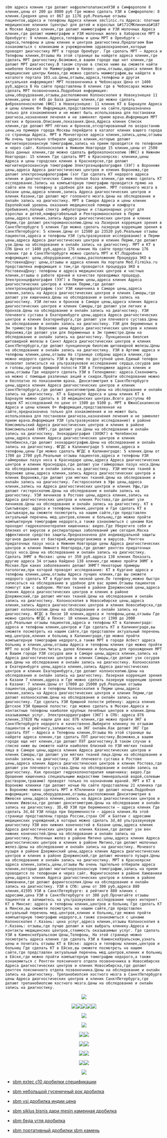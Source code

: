 
```
sbm адреса клиник где делают нефролитолапаксияУЗИ в Симферополе 8 клиник,цены от 200 до 8000 руб Где можно сделать УЗИ в Симферополе: 8 клиник.Средняя цена от 867 до 1176 руб.Реальные отзывы пациентов,адреса и телефоны Адреса клиник smclinic.ru Адреса: платные медицинские клиники (центры) для детей и взрослых &#171СМКлиника&#187 в Москве Адреса клиник,где делают маммографию и УЗИ молочных Адреса клиник,где делают маммографию и УЗИ молочных желез в Хабаровске МРТ в Оренбурге: 9 клиник.Адреса,телефоны и цены МРТ в Оренбурге — адреса,телефоны и цены клиник и центров диагностики.Предлагаем Вам ознакомиться с клиниками и учреждениями здравоохранения,которые проводят диагностику МРТ в городе Оренбург. Где сделать МРТ — Адреса и Телефоны клиник,Отзывы На этой странице вы найдете адреса клиник,где сделать МРТ диагностику.Возможно,в вашем городе еще нет клиник,где делают МРТ диагностику.В таком случае в списке ниже вы сможете найти наиболее близкий по Маммография в Киеве: цены,отзывы,адреса клиник Все медицинские центры Киева,где можно сделать маммографию,вы найдете в каталоге портала 103.ua.Цены,отзывы,адреса,телефоны и другая актуальная информация! МРТ позвоночника в Чебоксарах Цена от 1400 руб,адреса 8 На сайте представлены 8 клиник где в Чебоксарах можно сделать МРТ позвоночника.Подробная информация: цены,оборудование,отзывы,расположение Колоноскопия в Новокузнецке 11 клиник,цены от 445 до База данных клиник,где можно сделать фиброколоноскопию (ФКС) в Новокузнецке: 11 клиник КТ в Барнауле Адреса и цены клиник 0+ Информация,представленная на сайте,предназначена только для ознакомления и не может быть использована для постановки диагноза,назначения лечения и не заменяет прием врача.Информация МРТ легких и бронхов.Описание,показания.Цена,Адреса клиник Список клиник,где делают МРТ лёгких и бронхов,отсортированный по возрастанию цены,на примере города Москвы перейдите в каталог клиник вашего города со страницы Адреса. МРТ в Мончегорске адреса клиник,запись,цены,отзывы Мы очень тщательно отбирали адреса клиник,которые делают магнитнорезонансную томографию,запись на прием проводится по телефонам и через сайт. Колоноскопия в Нижнем Новгороде 15 клиник,цены от 2500 База данных клиник,где можно сделать фиброколоноскопию (ФКС) в Нижнем Новгороде: 15 клиник Где сделать МРТ в Красноярске: клиники,цены Адреса и цены городских клиник в Красноярске,где делают магнитнорезонансную томографию Электроэнцефалография (ЭЭГ) в Воронеже цены,адреса Адреса диагностических центров и клиник Воронежа,где делают электроэнцефалографию (ээг Где сделать КТ недорого адреса клиник и диагностических Самая полная база клиник,где можно сделать КТ исследование.Запись на компьютерную томографию проводится прямо на сайте или по телефону в удобное для вас время. МРТ головного мозга в Казани цены,адреса клиник,запись Адреса диагностических центров и клиник Казани,где делают мрт головного мозга.Цены на обследование и онлайн запись на диагностику. МРТ в Самаре Адреса и цены клиник Европейский уровень оказания медицинской помощи и комфорта пребывания,полный спектр амбулаторных и стационарных услуг для взрослых и детей,комфортабельный и Ректороманоскопия в Перми цены,адреса клиник,запись Адреса диагностических центров и клиник Перми,где делают ректороманоскопию.Цены на Лазерная коррекция зрения в СанктПетербурге 5 клиник Где можно сделать лазерную коррекцию зрения в СанктПетербурге: 5 клиник.Цены от 12500 до 23520 руб.Реальные отзывы пациентов,адреса и телефоны УЗИ (ультразвуковое исследование) в Перми цены,адреса Адреса диагностических центров и клиник Перми,где делают узи.Цены на обследование и онлайн запись на диагностику. МРТ и КТ в СПб Цена от 1400 руб,адреса 176 клиник На сайте представлены 176 клиник где в СанктПетербурге можно сделать МРТ и КТ.Подробная информация: цены,оборудование,отзывы,расположение Процедура ЭКО в РостовенаДону: цены,отзывы и адреса клиник На портале Med.Firmika.ru представлена информация о том,где проводится процедура ЭКО в РостовенаДону: телефоны и адреса медицинских центров и частных клиник,отзывы о работе врачей и качестве проводимых процедур. Электроэнцефалография (ЭЭГ) в Перми цены,адреса клиник Адреса диагностических центров и клиник Перми,где делают электроэнцефалографию (ээг УЗИ кишечника в Самаре цены,адреса клиник,запись на Адреса диагностических центров и клиник Самары,где делают узи кишечника.Цены на обследование и онлайн запись на диагностику. УЗИ легких и бронхов в Самаре цены,адреса клиник Адреса диагностических центров и клиник Самары,где делают узи легких и бронхов.Цены на обследование и онлайн запись на диагностику. УЗИ плечевого сустава в Екатеринбурге цены,адреса Адреса диагностических центров и клиник Екатеринбурга,где делают узи плечевого сустава.Цены на обследование и онлайн запись на диагностику. УЗИ для беременных в 3м триместре в Воронеже цены Адреса диагностических центров и клиник Воронежа,где делают узи для беременных в 3м триместре.Цены на обследование и онлайн запись на диагностику. Пункционная биопсия щитовидной железы в Санкт Адреса диагностических центров и клиник СанктПетербурга,где делают пункционную биопсию щитовидной железы.Цены на обследование и онлайн запись на диагностику. УЗИ в Артеме адреса и телефоны клиник,цены,отзывы На странице собраны адреса клиник,где можно недорого сделать УЗИ в Артеме по доступной цене.Единый телефон позволит записаться на ультразвуковое исследование сердца,сосудов шеи и головы,органов брюшной полости УЗИ в Геленджике адреса клиник и цены,отзывы Где недорого сделать УЗИ в Геленджике: адреса.Сэкономить на можно с помощью различных акций и скидок.Пройти обследование можно и бесплатно по показаниям врача. Денситометрия в СанктПетербурге цены,адреса клиник Адреса диагностических центров и клиник СанктПетербурга,где делают денситометрию.Цены на обследование и онлайн запись на диагностику. КТ в Барнауле Адреса и цены клиник КТ в Барнауле можно сделать в 10 медицинских центрах.Всего доступны 40 видов КТ исследований по цене от 1500 до 9100 р. МРТ в ЮжноСахалинске Адреса и цены клиник 0+ Информация,представленная на сайте,предназначена только для ознакомления и не может быть использована для постановки диагноза,назначения лечения и не заменяет прием врача.Информация УЗИ (ультразвуковое исследование) в районе Комсомольский Адреса диагностических центров и клиник в районе Комсомольский (КМР),где делают узи.Цены на обследование и онлайн запись на диагностику. Эхокардиография (ЭХОКГ) в Челябинске цены,адреса клиник Адреса диагностических центров и клиник Челябинска,где делают эхокардиографию.Цены на обследование и онлайн запись на диагностику. ФГДС в Калининграде 5 клиник,адреса и телефоны,цены Где можно сделать ФГДС в Калининграде: 5 клиник.Цены от 1700 до 2700 руб.Реальные отзывы пациентов,адреса и телефоны УЗИ гайморовых пазух носа в Краснодаре цены,адреса Адреса диагностических центров и клиник Краснодара,где делают узи гайморовых пазух носа.Цены на обследование и онлайн запись на диагностику. УЗИ мягких тканей в Воронеже цены,адреса клиник,запись Адреса диагностических центров и клиник Воронежа,где делают узи мягких тканей.Цены на обследование и онлайн запись на диагностику. Гистероскопия в Уфе цены,адреса клиник,запись на Адреса диагностических центров и клиник Уфы,где делают гистероскопию.Цены на обследование и онлайн запись на диагностику. УЗИ яичников в Ростове цены,адреса клиник,запись на Адреса диагностических центров и клиник Ростова,где делают узи яичников.Цены на обследование и онлайн запись на диагностику. КТ в Сыктывкаре: адреса и телефоны клиник,центров и Где сделать КТ в Сыктывкаре,вы сможете посмотреть на нашем сайте,где представлен актуальный перечень мед.центров,клиник и больниц,где можно пройти компьютерную томографию недорого,а также ознакомиться с ценами Как проходит гидроколонотерапия кишечника: видео.Где Уберегите себя и близких от вирусов и респираторных заболеваний уже сегодня.Маска эффективное средство защиты.Предназначена для индивидуальной защиты органов дыхания от бактерий,микроорганизмов и вирусов. Рентген придаточных пазух носа в Нижнем Новгороде цены Адреса диагностических центров и клиник Нижнего Новгорода,где делают рентген придаточных пазух носа.Цены на обследование и онлайн запись на диагностику. Сделать ЭНМГ в Москве: цены от 350 руб.адреса 138 клиник Показать другие адреса 34 отзыва Найдено 138 клиник,где можно пройти ЭНМГ в Москве.При каких заболеваниях делают ЭНМГ? Некоторые примеры патологии,при которой проводят исследование: КТ в Кургане адреса и телефоны клиник,цены,отзывы Адреса лучших клиник,где вы сможете недорого сделать КТ в Кургане по низкой цене.По телефону,можно быстро записаться на обследование в удобное для вас время.Отзывы пациентов помогут вам с выбором. Мягких тканей в районе Дзержинский цены,адреса клиник Адреса диагностических центров и клиник в районе Дзержинский,где делают мягких тканей.Цены на обследование и онлайн запись на диагностику. Колоноскопия в Новосибирске цены,адреса клиник,запись Адреса диагностических центров и клиник Новосибирска,где делают колоноскопию.Цены на обследование и онлайн запись на диагностику. ФГДС в Пензе 10 клиник,адреса и телефоны,цены,отзывы Где можно сделать ФГДС в Пензе: 10 клиник.Цены от 1390 до 2000 руб.Реальные отзывы пациентов,адреса и телефоны КТ в Калининграде: адреса и телефоны клиник,центров и Где сделать КТ в Калининграде,вы сможете посмотреть на нашем сайте,где представлен актуальный перечень мед.центров,клиник и больниц в Калининграде,где можно пройти компьютерную томографию недорого,а также МРТ в городе Асбест адреса больниц и клиник,цены,отзывы Адреса и телефоны клиник где можно пройти МРТ по всей России.Читать далее Клиники и больницы для прохождения МРТ в Вашем городе УЗИ сосудов шеи в Самаре цены,адреса клиник,запись на Адреса диагностических центров и клиник Самары,где делают узи сосудов шеи.Цены на обследование и онлайн запись на диагностику. Колоноскопия в Екатеринбурге цены,адреса клиник,запись Адреса диагностических центров и клиник Екатеринбурга,где делают колоноскопию.Цены на обследование и онлайн запись на диагностику. Лазерная коррекция зрения в Казани 7 клиник,адреса и Где можно сделать лазерную коррекцию зрения в Казани: 7 клиник.Цены от 17000 до 25000 руб.Реальные отзывы пациентов,адреса и телефоны Колоноскопия в Перми цены,адреса клиник,запись на Адреса диагностических центров и клиник Перми,где делают колоноскопию.Цены на обследование и онлайн запись на диагностику. Где сделать УЗИ брюшной полости ребенку: адреса клиник Детское УЗИ брюшной полости: где можно сделать в Москве.Адреса и контактные телефоны наиболее крупных лечебных центров и клиник.Цены оказываемых услуг. Электрокардиография (ЭКГ) в СПб: адреса 876 клиник,37828 Мы нашли для вас 876 клиник,где можно пройти ЭКГ в СанктПетербурге недорого и качественно.Выберите клинику по отзывам пациентов и рейтингу,запишитесь на ЭКГ онлайн.Как делают ЭКГ Где сделать ПЭТ — Адреса и Телефоны клиник,Отзывы На этой странице вы найдете адреса клиник,где сделать ПЭТ диагностику.Возможно,в вашем городе еще нет клиник,где делают ПЭТ диагностику.В таком случае в списке ниже вы сможете найти наиболее близкий по УЗИ мягких тканей лица в Самаре цены,адреса клиник Адреса диагностических центров и клиник Самары,где делают узи мягких тканей лица.Цены на обследование и онлайн запись на диагностику. УЗИ плечевого сустава в Ростове цены,адреса клиник Адреса диагностических центров и клиник Ростова,где делают узи плечевого сустава.Цены на обследование и онлайн запись на диагностику. Как проходит гидроколонотерапия кишечника: видео.Где Орошение кишечника специальными жидкостями (минеральной водой,солевым раствором,травами) проводят только по назначению врачей. МРТ и КТ в Воронеже клиники где делают ночью На сайте представлены 21 клиника где в Воронеже можно сделать МРТ и КТклиники где делают ночью.Подробная информация: цены,оборудование,отзывы,расположение Денситометрия в Ижевске цены,адреса клиник,запись на Адреса диагностических центров и клиник Ижевска,где делают денситометрию.Цены на обследование и онлайн запись на диагностику. 3D,4D УЗИ при беременности — адреса клиник Где сделать 3d,4d УЗИ плода при беременности — адреса клиник.На этой странице представлены города России,стран СНГ и Балтии с адресами медицинских учреждений,в которых можно сделать 3d,4d ультразвуковую диагностику УЗИ вен нижних конечностей в Казани цены,адреса клиник Адреса диагностических центров и клиник Казани,где делают узи вен нижних конечностей.Цены на обследование и онлайн запись на диагностику. Молочных желез в районе Митино цены,адреса клиник Адреса диагностических центров и клиник в районе Митино,где делают молочных желез.Цены на обследование и онлайн запись на диагностику. Мочевого пузыря в районе Дзержинский цены,адреса клиник Адреса диагностических центров и клиник в районе Дзержинский,где делают мочевого пузыря.Цены на обследование и онлайн запись на диагностику. МРТ в Красноярске адреса клиник,запись,цены,отзывы Мы очень тщательно отбирали адреса клиник,которые делают магнитнорезонансную томографию,запись на прием проводится по телефонам и через сайт. Фарингоскопия в районе Хамовники цены,адреса клиник Адреса диагностических центров и клиник в районе Хамовники,где делают фарингоскопия.Цены на обследование и онлайн запись на диагностику. УЗИ в СПб: цены от 300 руб,адреса 880 клиник,41595 УЗИ в СанктПетербурге: в рейтинге 880 клиник с адресами,цена УЗИ в СанктПетербурге от 300 руб.Прочитайте отзывы пациентов и запишитесь на ультразвуковое исследование через интернет. КТ в Минске: адреса и телефоны клиник,центров и больниц Где сделать КТ в Минске,вы сможете посмотреть на нашем сайте,где представлен актуальный перечень мед.центров,клиник и больниц,где можно пройти компьютерную томографию недорого,а также ознакомиться с ценами Колоноскопия г.Казань: цена услуг,адреса клиник,отзывы Колоноскопия в г.Казань: отзывы,где лучше делают и как выбрать клинику.Адреса и контакты медицинских центров,стоимость оказываемых услуг. Где сделать УЗИ в КаменскеУральском Цены,Телефоны, На этой странице можно посмотреть адреса клиник где сделать УЗИ в КаменскеУральском,узнать цены и почитать отзывы КТ в Ейске: адреса и телефоны клиник,центров и больниц Где сделать КТ в Ейске,вы сможете посмотреть на нашем сайте,где представлен актуальный перечень мед.центров,клиник и больниц в Ейске,где можно пройти компьютерную томографию недорого,а также ознакомиться с Рентген поясничного отдела позвоночника в Новосибирске Адреса диагностических центров и клиник Новосибирска,где делают рентген поясничного отдела позвоночника.Цены на обследование и онлайн запись на диагностику. Трепанобиопсия костного мозга в СанктПетербурге цены Адреса диагностических центров и клиник СанктПетербурга,где делают трепанобиопсию костного мозга.Цены на обследование и онлайн запись на диагностику. 
```

<div align="center">

<a href="https://ru-crusher.shibang-china.com/?f=github&k=sbm+%D0%B0%D0%B4%D1%80%D0%B5%D1%81%D0%B0+%D0%BA%D0%BB%D0%B8%D0%BD%D0%B8%D0%BA+%D0%B3%D0%B4%D0%B5+%D0%B4%D0%B5%D0%BB%D0%B0%D1%8E%D1%82+%D0%BD%D0%B5%D1%84%D1%80%D0%BE%D0%BB%D0%B8%D1%82%D0%BE%D0%BB%D0%B0%D0%BF%D0%B0%D0%BA%D1%81%D0%B8%D1%8F"><img src="https://static.shibang-china.com/ru/crusher/logo.jpg"></a>

<a href="https://ru-crusher.shibang-china.com/?f=github&k=sbm+%D0%B0%D0%B4%D1%80%D0%B5%D1%81%D0%B0+%D0%BA%D0%BB%D0%B8%D0%BD%D0%B8%D0%BA+%D0%B3%D0%B4%D0%B5+%D0%B4%D0%B5%D0%BB%D0%B0%D1%8E%D1%82+%D0%BD%D0%B5%D1%84%D1%80%D0%BE%D0%BB%D0%B8%D1%82%D0%BE%D0%BB%D0%B0%D0%BF%D0%B0%D0%BA%D1%81%D0%B8%D1%8F"><img src="https://static.shibang-china.com/ru/crusher/menu-index.jpg"></a><a href="https://ru-crusher.shibang-china.com/material.html?f=github&k=sbm+%D0%B0%D0%B4%D1%80%D0%B5%D1%81%D0%B0+%D0%BA%D0%BB%D0%B8%D0%BD%D0%B8%D0%BA+%D0%B3%D0%B4%D0%B5+%D0%B4%D0%B5%D0%BB%D0%B0%D1%8E%D1%82+%D0%BD%D0%B5%D1%84%D1%80%D0%BE%D0%BB%D0%B8%D1%82%D0%BE%D0%BB%D0%B0%D0%BF%D0%B0%D0%BA%D1%81%D0%B8%D1%8F"><img src="https://static.shibang-china.com/ru/crusher/menu-material.jpg"></a><a href="https://ru-crusher.shibang-china.com/application.html?f=github&k=sbm+%D0%B0%D0%B4%D1%80%D0%B5%D1%81%D0%B0+%D0%BA%D0%BB%D0%B8%D0%BD%D0%B8%D0%BA+%D0%B3%D0%B4%D0%B5+%D0%B4%D0%B5%D0%BB%D0%B0%D1%8E%D1%82+%D0%BD%D0%B5%D1%84%D1%80%D0%BE%D0%BB%D0%B8%D1%82%D0%BE%D0%BB%D0%B0%D0%BF%D0%B0%D0%BA%D1%81%D0%B8%D1%8F"><img src="https://static.shibang-china.com/ru/crusher/menu-application.jpg"></a><a href="https://ru-crusher.shibang-china.com/aboutus.html?f=github&k=sbm+%D0%B0%D0%B4%D1%80%D0%B5%D1%81%D0%B0+%D0%BA%D0%BB%D0%B8%D0%BD%D0%B8%D0%BA+%D0%B3%D0%B4%D0%B5+%D0%B4%D0%B5%D0%BB%D0%B0%D1%8E%D1%82+%D0%BD%D0%B5%D1%84%D1%80%D0%BE%D0%BB%D0%B8%D1%82%D0%BE%D0%BB%D0%B0%D0%BF%D0%B0%D0%BA%D1%81%D0%B8%D1%8F"><img src="https://static.shibang-china.com/ru/crusher/menu-aboutus.jpg"></a><a href="https://ru-crusher.shibang-china.com/contact.html?f=github&k=sbm+%D0%B0%D0%B4%D1%80%D0%B5%D1%81%D0%B0+%D0%BA%D0%BB%D0%B8%D0%BD%D0%B8%D0%BA+%D0%B3%D0%B4%D0%B5+%D0%B4%D0%B5%D0%BB%D0%B0%D1%8E%D1%82+%D0%BD%D0%B5%D1%84%D1%80%D0%BE%D0%BB%D0%B8%D1%82%D0%BE%D0%BB%D0%B0%D0%BF%D0%B0%D0%BA%D1%81%D0%B8%D1%8F"><img src="https://static.shibang-china.com/ru/crusher/menu-contact.jpg"></a>

<a href="https://ru-crusher.shibang-china.com/?f=github&k=sbm+%D0%B0%D0%B4%D1%80%D0%B5%D1%81%D0%B0+%D0%BA%D0%BB%D0%B8%D0%BD%D0%B8%D0%BA+%D0%B3%D0%B4%D0%B5+%D0%B4%D0%B5%D0%BB%D0%B0%D1%8E%D1%82+%D0%BD%D0%B5%D1%84%D1%80%D0%BE%D0%BB%D0%B8%D1%82%D0%BE%D0%BB%D0%B0%D0%BF%D0%B0%D0%BA%D1%81%D0%B8%D1%8F"><img src="https://static.shibang-china.com/ru/crusher/home-banner.jpg"></a>

<a href="https://swt.shibang-china.com/?f=github&k=sbm+%D0%B0%D0%B4%D1%80%D0%B5%D1%81%D0%B0+%D0%BA%D0%BB%D0%B8%D0%BD%D0%B8%D0%BA+%D0%B3%D0%B4%D0%B5+%D0%B4%D0%B5%D0%BB%D0%B0%D1%8E%D1%82+%D0%BD%D0%B5%D1%84%D1%80%D0%BE%D0%BB%D0%B8%D1%82%D0%BE%D0%BB%D0%B0%D0%BF%D0%B0%D0%BA%D1%81%D0%B8%D1%8F"><img src="https://static.shibang-china.com/ru/crusher/home-text.jpg"></a>

<a href="https://swt.shibang-china.com/?f=github&k=sbm+%D0%B0%D0%B4%D1%80%D0%B5%D1%81%D0%B0+%D0%BA%D0%BB%D0%B8%D0%BD%D0%B8%D0%BA+%D0%B3%D0%B4%D0%B5+%D0%B4%D0%B5%D0%BB%D0%B0%D1%8E%D1%82+%D0%BD%D0%B5%D1%84%D1%80%D0%BE%D0%BB%D0%B8%D1%82%D0%BE%D0%BB%D0%B0%D0%BF%D0%B0%D0%BA%D1%81%D0%B8%D1%8F"><img src="https://static.shibang-china.com/ru/crusher/home-chat.jpg"></a><a href="https://ru-crusher.shibang-china.com/contact.html?f=github&k=sbm+%D0%B0%D0%B4%D1%80%D0%B5%D1%81%D0%B0+%D0%BA%D0%BB%D0%B8%D0%BD%D0%B8%D0%BA+%D0%B3%D0%B4%D0%B5+%D0%B4%D0%B5%D0%BB%D0%B0%D1%8E%D1%82+%D0%BD%D0%B5%D1%84%D1%80%D0%BE%D0%BB%D0%B8%D1%82%D0%BE%D0%BB%D0%B0%D0%BF%D0%B0%D0%BA%D1%81%D0%B8%D1%8F"><img src="https://static.shibang-china.com/ru/crusher/home-content.jpg"></a>

<a href="https://ru-crusher.shibang-china.com/products/pe.html?f=github&k=sbm+%D0%B0%D0%B4%D1%80%D0%B5%D1%81%D0%B0+%D0%BA%D0%BB%D0%B8%D0%BD%D0%B8%D0%BA+%D0%B3%D0%B4%D0%B5+%D0%B4%D0%B5%D0%BB%D0%B0%D1%8E%D1%82+%D0%BD%D0%B5%D1%84%D1%80%D0%BE%D0%BB%D0%B8%D1%82%D0%BE%D0%BB%D0%B0%D0%BF%D0%B0%D0%BA%D1%81%D0%B8%D1%8F"><img src="https://static.shibang-china.com/ru/crusher/home-p-pe.jpg"></a><a href="https://ru-crusher.shibang-china.com/products/pf.html?f=github&k=sbm+%D0%B0%D0%B4%D1%80%D0%B5%D1%81%D0%B0+%D0%BA%D0%BB%D0%B8%D0%BD%D0%B8%D0%BA+%D0%B3%D0%B4%D0%B5+%D0%B4%D0%B5%D0%BB%D0%B0%D1%8E%D1%82+%D0%BD%D0%B5%D1%84%D1%80%D0%BE%D0%BB%D0%B8%D1%82%D0%BE%D0%BB%D0%B0%D0%BF%D0%B0%D0%BA%D1%81%D0%B8%D1%8F"><img src="https://static.shibang-china.com/ru/crusher/home-p-pf.jpg"></a>

<a href="https://ru-crusher.shibang-china.com/products/hpt.html?f=github&k=sbm+%D0%B0%D0%B4%D1%80%D0%B5%D1%81%D0%B0+%D0%BA%D0%BB%D0%B8%D0%BD%D0%B8%D0%BA+%D0%B3%D0%B4%D0%B5+%D0%B4%D0%B5%D0%BB%D0%B0%D1%8E%D1%82+%D0%BD%D0%B5%D1%84%D1%80%D0%BE%D0%BB%D0%B8%D1%82%D0%BE%D0%BB%D0%B0%D0%BF%D0%B0%D0%BA%D1%81%D0%B8%D1%8F"><img src="https://static.shibang-china.com/ru/crusher/home-p-hpt.jpg"></a><a href="https://ru-crusher.shibang-china.com/products/vsi.html?f=github&k=sbm+%D0%B0%D0%B4%D1%80%D0%B5%D1%81%D0%B0+%D0%BA%D0%BB%D0%B8%D0%BD%D0%B8%D0%BA+%D0%B3%D0%B4%D0%B5+%D0%B4%D0%B5%D0%BB%D0%B0%D1%8E%D1%82+%D0%BD%D0%B5%D1%84%D1%80%D0%BE%D0%BB%D0%B8%D1%82%D0%BE%D0%BB%D0%B0%D0%BF%D0%B0%D0%BA%D1%81%D0%B8%D1%8F"><img src="https://static.shibang-china.com/ru/crusher/home-p-vsi.jpg"></a>

<a href="https://ru-crusher.shibang-china.com/products/klv.html?f=github&k=sbm+%D0%B0%D0%B4%D1%80%D0%B5%D1%81%D0%B0+%D0%BA%D0%BB%D0%B8%D0%BD%D0%B8%D0%BA+%D0%B3%D0%B4%D0%B5+%D0%B4%D0%B5%D0%BB%D0%B0%D1%8E%D1%82+%D0%BD%D0%B5%D1%84%D1%80%D0%BE%D0%BB%D0%B8%D1%82%D0%BE%D0%BB%D0%B0%D0%BF%D0%B0%D0%BA%D1%81%D0%B8%D1%8F"><img src="https://static.shibang-china.com/ru/crusher/home-p-klv.jpg"></a><a href="https://ru-crusher.shibang-china.com/products/portable.html?f=github&k=sbm+%D0%B0%D0%B4%D1%80%D0%B5%D1%81%D0%B0+%D0%BA%D0%BB%D0%B8%D0%BD%D0%B8%D0%BA+%D0%B3%D0%B4%D0%B5+%D0%B4%D0%B5%D0%BB%D0%B0%D1%8E%D1%82+%D0%BD%D0%B5%D1%84%D1%80%D0%BE%D0%BB%D0%B8%D1%82%D0%BE%D0%BB%D0%B0%D0%BF%D0%B0%D0%BA%D1%81%D0%B8%D1%8F"><img src="https://static.shibang-china.com/ru/crusher/home-p-portable.jpg"></a>

<a href="https://swt.shibang-china.com/?f=github&k=sbm+%D0%B0%D0%B4%D1%80%D0%B5%D1%81%D0%B0+%D0%BA%D0%BB%D0%B8%D0%BD%D0%B8%D0%BA+%D0%B3%D0%B4%D0%B5+%D0%B4%D0%B5%D0%BB%D0%B0%D1%8E%D1%82+%D0%BD%D0%B5%D1%84%D1%80%D0%BE%D0%BB%D0%B8%D1%82%D0%BE%D0%BB%D0%B0%D0%BF%D0%B0%D0%BA%D1%81%D0%B8%D1%8F"><img src="https://static.shibang-china.com/ru/crusher/home-case.jpg"></a>

</div>


* [sbm extec c10 дробилки спецификации](sbm%20extec%20c10%20%D0%B4%D1%80%D0%BE%D0%B1%D0%B8%D0%BB%D0%BA%D0%B8%20%D1%81%D0%BF%D0%B5%D1%86%D0%B8%D1%84%D0%B8%D0%BA%D0%B0%D1%86%D0%B8%D0%B8.md)

* [sbm небольшой гусеничный рок дробилка](sbm%20%D0%BD%D0%B5%D0%B1%D0%BE%D0%BB%D1%8C%D1%88%D0%BE%D0%B9%20%D0%B3%D1%83%D1%81%D0%B5%D0%BD%D0%B8%D1%87%D0%BD%D1%8B%D0%B9%20%D1%80%D0%BE%D0%BA%20%D0%B4%D1%80%D0%BE%D0%B1%D0%B8%D0%BB%D0%BA%D0%B0.md)

* [sbm vsi дробилка индии цена](sbm%20vsi%20%D0%B4%D1%80%D0%BE%D0%B1%D0%B8%D0%BB%D0%BA%D0%B0%20%D0%B8%D0%BD%D0%B4%D0%B8%D0%B8%20%D1%86%D0%B5%D0%BD%D0%B0.md)

* [sbm siklus bisnis дари mesin каменная дробилка](sbm%20siklus%20bisnis%20%D0%B4%D0%B0%D1%80%D0%B8%20mesin%20%D0%BA%D0%B0%D0%BC%D0%B5%D0%BD%D0%BD%D0%B0%D1%8F%20%D0%B4%D1%80%D0%BE%D0%B1%D0%B8%D0%BB%D0%BA%D0%B0.md)

* [sbm беда угля дробилка](sbm%20%D0%B1%D0%B5%D0%B4%D0%B0%20%D1%83%D0%B3%D0%BB%D1%8F%20%D0%B4%D1%80%D0%BE%D0%B1%D0%B8%D0%BB%D0%BA%D0%B0.md)

* [sbm портативный дробилки sbm камень](sbm%20%D0%BF%D0%BE%D1%80%D1%82%D0%B0%D1%82%D0%B8%D0%B2%D0%BD%D1%8B%D0%B9%20%D0%B4%D1%80%D0%BE%D0%B1%D0%B8%D0%BB%D0%BA%D0%B8%20sbm%20%D0%BA%D0%B0%D0%BC%D0%B5%D0%BD%D1%8C.md)